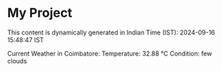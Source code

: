 # My Project

This content is dynamically generated in Indian Time (IST): 2024-09-16 15:48:47 IST


Current Weather in Coimbatore:
Temperature: 32.88 °C
Condition: few clouds
